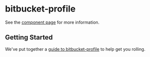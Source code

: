bitbucket-profile
=================

See the [component page](http://polymerlabs.github.io/untitled-element) for more information.

## Getting Started

We've put together a [guide to bitbucket-profile](http://www.polymer-project.org/docs/start/reusableelements.html) to help get you rolling.
